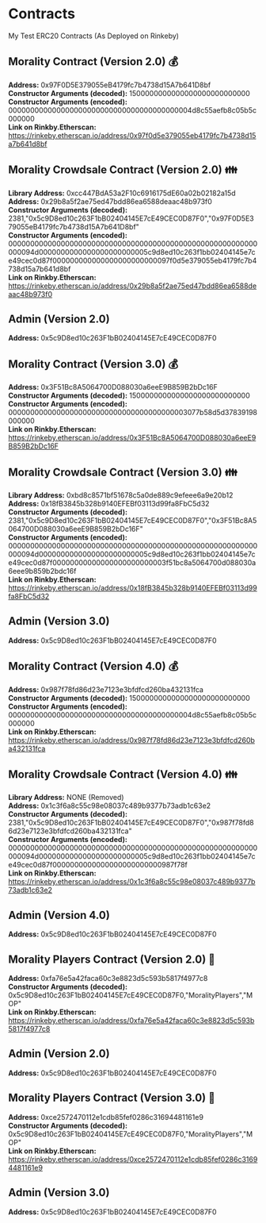 # Contracts
My Test ERC20 Contracts (As Deployed on Rinkeby)

## Morality Contract (Version 2.0) :moneybag:

**Address:** 0x97F0D5E379055eB4179fc7b4738d15A7b641D8bf <br>
**Constructor Arguments (decoded):** 1500000000000000000000000000 <br>
**Constructor Arguments (encoded):** 000000000000000000000000000000000000000004d8c55aefb8c05b5c000000 <br>
**Link on Rinkby.Etherscan:** https://rinkeby.etherscan.io/address/0x97f0d5e379055eb4179fc7b4738d15a7b641d8bf 

## Morality Crowdsale Contract (Version 2.0) :family:

**Library Address:** 0xcc447BdA53a2F10c6916175dE60a02b02182a15d <br>
**Address:** 0x29b8a5f2ae75ed47bdd86ea6588deaac48b973f0 <br>
**Constructor Arguments (decoded):** 2381,"0x5c9D8ed10c263F1bB02404145E7cE49CEC0D87F0","0x97F0D5E379055eB4179fc7b4738d15A7b641D8bf" <br>
**Constructor Arguments (encoded):** 000000000000000000000000000000000000000000000000000000000000094d0000000000000000000000005c9d8ed10c263f1bb02404145e7ce49cec0d87f000000000000000000000000097f0d5e379055eb4179fc7b4738d15a7b641d8bf <br>
**Link on Rinkby.Etherscan:** https://rinkeby.etherscan.io/address/0x29b8a5f2ae75ed47bdd86ea6588deaac48b973f0 

## Admin (Version 2.0)

**Address:** 0x5c9D8ed10c263F1bB02404145E7cE49CEC0D87F0 

## Morality Contract (Version 3.0) :moneybag:

**Address:** 0x3F51Bc8A5064700D088030a6eeE9B859B2bDc16F <br>
**Constructor Arguments (decoded):** 1500000000000000000000000000 <br>
**Constructor Arguments (encoded):** 00000000000000000000000000000000000000003077b58d5d37839198000000 <br>
**Link on Rinkby.Etherscan:** https://rinkeby.etherscan.io/address/0x3F51Bc8A5064700D088030a6eeE9B859B2bDc16F

## Morality Crowdsale Contract (Version 3.0) :family:

**Library Address:** 0xbd8c8571bf51678c5a0de889c9efeee6a9e20b12 <br>
**Address:** 0x18fB3845b328b9140EFEBf03113d99fa8FbC5d32 <br>
**Constructor Arguments (decoded):** 2381,"0x5c9D8ed10c263F1bB02404145E7cE49CEC0D87F0","0x3F51Bc8A5064700D088030a6eeE9B859B2bDc16F"  <br>
**Constructor Arguments (encoded):** 000000000000000000000000000000000000000000000000000000000000094d0000000000000000000000005c9d8ed10c263f1bb02404145e7ce49cec0d87f00000000000000000000000003f51bc8a5064700d088030a6eee9b859b2bdc16f <br>
**Link on Rinkby.Etherscan:** https://rinkeby.etherscan.io/address/0x18fB3845b328b9140EFEBf03113d99fa8FbC5d32

## Admin (Version 3.0)

**Address:** 0x5c9D8ed10c263F1bB02404145E7cE49CEC0D87F0 

## Morality Contract (Version 4.0) :moneybag:

**Address:** 0x987f78fd86d23e7123e3bfdfcd260ba432131fca <br>
**Constructor Arguments (decoded):** 1500000000000000000000000000 <br>
**Constructor Arguments (encoded):** 000000000000000000000000000000000000000004d8c55aefb8c05b5c000000 <br>
**Link on Rinkby.Etherscan:** https://rinkeby.etherscan.io/address/0x987f78fd86d23e7123e3bfdfcd260ba432131fca

## Morality Crowdsale Contract (Version 4.0) :family:

**Library Address:** NONE (Removed) <br>
**Address:** 0x1c3f6a8c55c98e08037c489b9377b73adb1c63e2 <br>
**Constructor Arguments (decoded):** 2381,"0x5c9D8ed10c263F1bB02404145E7cE49CEC0D87F0","0x987f78fd86d23e7123e3bfdfcd260ba432131fca"  <br>
**Constructor Arguments (encoded):** 000000000000000000000000000000000000000000000000000000000000094d0000000000000000000000005c9d8ed10c263f1bb02404145e7ce49cec0d87f0000000000000000000000000987f78f <br>
**Link on Rinkby.Etherscan:** https://rinkeby.etherscan.io/address/0x1c3f6a8c55c98e08037c489b9377b73adb1c63e2

## Admin (Version 4.0)

**Address:** 0x5c9D8ed10c263F1bB02404145E7cE49CEC0D87F0 

## Morality Players Contract (Version 2.0) :running:

**Address:** 0xfa76e5a42faca60c3e8823d5c593b5817f4977c8 <br>
**Constructor Arguments (decoded):** 0x5c9D8ed10c263F1bB02404145E7cE49CEC0D87F0,"MoralityPlayers","MOP" <br>
**Link on Rinkby.Etherscan:** https://rinkeby.etherscan.io/address/0xfa76e5a42faca60c3e8823d5c593b5817f4977c8

## Admin (Version 2.0)

**Address:** 0x5c9D8ed10c263F1bB02404145E7cE49CEC0D87F0 

## Morality Players Contract (Version 3.0) :running:

**Address:** 0xce2572470112e1cdb85fef0286c31694481161e9 <br>
**Constructor Arguments (decoded):** 0x5c9D8ed10c263F1bB02404145E7cE49CEC0D87F0,"MoralityPlayers","MOP" <br>
**Link on Rinkby.Etherscan:** https://rinkeby.etherscan.io/address/0xce2572470112e1cdb85fef0286c31694481161e9

## Admin (Version 3.0)

**Address:** 0x5c9D8ed10c263F1bB02404145E7cE49CEC0D87F0 
